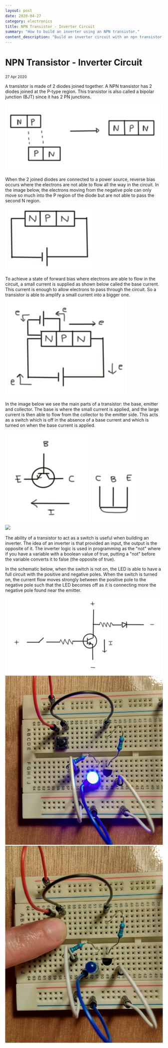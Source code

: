 ```yaml
---
layout: post
date: 2020-04-27
category: electronics
title: NPN Transistor - Inverter Circuit
summary: "How to build an inverter using an NPN transistor."
content_description: "Build an inverter circuit with an npn transistor."
---
```

<div media:type="text/omd" class="blog_title_style container">
    <h1><span>NPN Transistor - Inverter Circuit</span></h1>
    <small>27 Apr 2020</small>
</div>

<div media:type="text/omd" class="blog_content_style container">

<p id="blog_text">
<kbd>A</kbd> transistor is made of 2 diodes joined together. A NPN transistor has 2 diodes joined at the P-type region. This transistor is also called a bipolar junction (BJT) since it has 2 PN junctions.
</p>

<div class="centered_div">
<img class="transistor_img" src="/assets/images/npn.png">
</div>


<p id="blog_text">
When the 2 joined diodes are connected to a power source, reverse bias occurs where the electrons are not able to flow all the way in the circuit. In the image below, the electrons moving from the negative pole can only move so much into the P region of the diode but are not able to pass the second N region.
</p>

<div class="centered_div">
<img class="transistor_img" src="/assets/images/transistor_reverse_bias.png">
</div>


<p id="blog_text">
To achieve a state of forward bias where electrons are able to flow in the circuit, a small current is supplied as shown below called the base current. This current is enough to allow electrons to pass through the circuit. So a transistor is able to amplify a small current into a bigger one.
</p>

<div class="centered_div">
<img class="transistor_img" src="/assets/images/transistor_forward_bias.png">
</div>

<p id="blog_text">
In the image below we see the main parts of a transistor: the base, emitter and collector. The base is where the small current is applied, and the large current is then able to flow from the collector to the emitter side. This acts as a switch which is off in the absence of a base current and which is turned on when the base current is applied.
</p>

<div class="centered_div">
<img class="transistor_img_small" src="/assets/images/transistor_schema.png">
<img class="transistor_img_small" src="/assets/images/transistor_pins.png">
</div>

<div class="centered_div">
<img class="transistor_img" src="/assets/images/transistor.jpg">
</div>

<p id="blog_text">
The ability of a transistor to act as a switch is useful when building an inverter. The idea of an inverter is that provided an input, the output is the opposite of it. The inverter logic is used in programming as the "not" where if you have a variable with a boolean value of true, putting a "not" before the variable converts it to false (the opposite of true).
</p>

<p id="blog_text">
In the schematic below, when the switch is not on, the LED is able to have a full circuit with the positive and negative poles. When the switch is turned on, the current flow moves strongly between the positive pole to the negative pole such that the LED becomes off as it is connecting more the negative pole found near the emitter.
</p>

<div class="centered_div" media:type="text/omd">
<img class="transistor_img_big" src="/assets/images/transistor_circuit.png">
</div>

<div class="centered_div" media:type="text/omd">
<img class="transistor_img" src="/assets/images/transistor_led_on.jpg">
</div>

<div class="centered_div" media:type="text/omd">
<img class="transistor_img" src="/assets/images/transistor_led_off.jpg">
</div>

<br />

</div>




